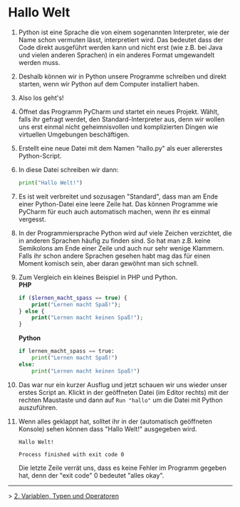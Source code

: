 # Hallo Welt

1. Python ist eine Sprache die von einem sogenannten Interpreter, wie der Name schon vermuten lässt, interpretiert wird. Das bedeutet dass der Code direkt ausgeführt werden kann und nicht erst (wie z.B. bei Java und vielen anderen Sprachen) in ein anderes Format umgewandelt werden muss.
1. Deshalb können wir in Python unsere Programme schreiben und direkt starten, wenn wir Python auf dem Computer installiert haben.
1. Also los geht's!
1. Öffnet das Programm PyCharm und startet ein neues Projekt. Wählt, falls ihr gefragt werdet, den Standard-Interpreter aus, denn wir wollen uns erst einmal nicht geheimnisvollen und komplizierten Dingen wie virtuellen Umgebungen beschäftigen. 
1. Erstellt eine neue Datei mit dem Namen "hallo.py" als euer allererstes Python-Script.
1. In diese Datei schreiben wir dann:
   ```python
   print("Hallo Welt!")

   ```
1. Es ist weit verbreitet und sozusagen "Standard", dass man am Ende einer Python-Datei eine leere Zeile hat. Das können Programme wie PyCharm für euch auch automatisch machen, wenn ihr es einmal vergesst.  
1. In der Programmiersprache Python wird auf viele Zeichen verzichtet, die in anderen Sprachen häufig zu finden sind. So hat man z.B. keine Semikolons am Ende einer Zeile und auch nur sehr wenige Klammern. Falls ihr schon andere Sprachen gesehen habt mag das für einen Moment komisch sein, aber daran gewöhnt man sich schnell.
1. Zum Vergleich ein kleines Beispiel in PHP und Python.  
   **PHP**
   ```php
   if ($lernen_macht_spass == true) {
       print("Lernen macht Spaß!");
   } else {
       print("Lernen macht keinen Spaß!");
   }
   ```
   
   **Python**
   ```python
   if lernen_macht_spass == true:
       print("Lernen macht Spaß!")
   else:
       print("Lernen macht keinen Spaß!")
   ```   
   
1. Das war nur ein kurzer Ausflug und jetzt schauen wir uns wieder unser erstes Script an. Klickt in der geöffneten Datei (im Editor rechts) mit der rechten Maustaste und dann auf `Run "hallo"` um die Datei mit Python auszuführen.
1. Wenn alles geklappt hat, solltet ihr in der (automatisch geöffneten Konsole) sehen können dass "Hallo Welt!" ausgegeben wird.  
   ```text
   Hallo Welt!
   
   Process finished with exit code 0
   ```

   Die letzte Zeile verrät uns, dass es keine Fehler im Programm gegeben hat, denn der "exit code" 0 bedeutet "alles okay".
---

&gt; [2. Variablen, Typen und Operatoren](./002%20-%20Variablen,%20Typen%20und%20Operatoren.md)